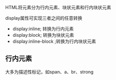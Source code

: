 HTML将元素分为行内元素、块状元素和行内块状元素

display属性可实现三者之间的任意转换
* display:inline; 转换为行内元素
* display:block; 转换为块状元素
* display:inline-block ;转换为行内块状元素

行内元素
---
大多为描述性标记，如span、a、br、strong
